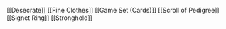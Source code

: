 [[Desecrate]]
[[Fine Clothes]]
[[Game Set (Cards)]]
[[Scroll of Pedigree]]
[[Signet Ring]]
[[Stronghold]]
